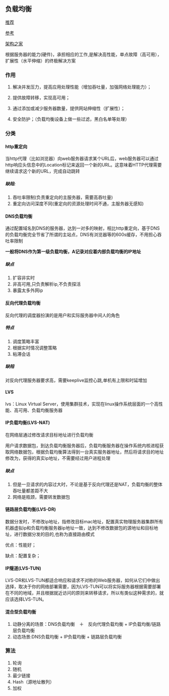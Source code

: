 ## 负载均衡

[推荐](https://www.cnblogs.com/itfly8/p/5043435.html)

[参考](http://lobert.iteye.com/blog/2159970)

[架构之家](https://mp.weixin.qq.com/s/4dzqbh2wfzbQzgFodP2_6Q)

根据服务器的能力(硬件)，承担相应的工作,是解决高性能，单点故障（高可用），扩展性（水平伸缩）的终极解决方案

### 作用

1. 解决并发压力，提高应用处理性能（增加吞吐量，加强网络处理能力）；

2. 提供故障转移，实现高可用；

3. 通过添加或减少服务器数量，提供网站伸缩性（扩展性）；

4. 安全防护；（负载均衡设备上做一些过滤，黑白名单等处理）

### 分类

#### http重定向

当http代理（比如浏览器）向web服务器请求某个URL后，web服务器可以通过http响应头信息中的Location标记来返回一个新的URL。这意味着HTTP代理需要继续请求这个新的URL，完成自动跳转

##### 缺陷:

1. 吞吐率限制(负责重定向的主服务器，需要高吞吐量)
2. 重定向访问深度不同(重定向的资源处理时间不通，主服务器无感知)

#### DNS负载均衡

通过配置域名到DNS的服务器，达到一对多的映射，相比http重定向，基于DNS的负载均衡完全节省了所谓的主站点，DNS有浏览器等的600s缓存，不用担心吞吐率限制

**一般将DNS作为第一级负载均衡，A记录对应着内部负载均衡的IP地址**


##### 缺点

1. 扩容非实时
2. 非高可用,只负责解析ip,不负责探活
3. 暴露太多外网ip

#### 反向代理负载均衡

反向代理的调度器扮演的是用户和实际服务器中间人的角色

##### 特点

1. 调度策略丰富
2. 根据实时情况调整策略
3. 粘滞会话

##### 缺陷

对反向代理服务器要求高，需要keeplive监控心跳,单机有上限和时延增加

#### LVS
lvs：Linux Virtual Server，使用集群技术，实现在linux操作系统层面的一个高性能、高可用、负载均衡服务器

#### IP负载均衡(LVS-NAT)

在网络层通过修改请求目标地址进行负载均衡

用户请求数据包，到达负载均衡服务器后，负载均衡服务器在操作系统内核进程获取网络数据包，根据负载均衡算法得到一台真实服务器地址，然后将请求目的地址修改为，获得的真实ip地址，不需要经过用户进程处理

##### 缺点

1. 但是一旦请求的内容过大时，不论是基于反向代理还是NAT，负载均衡的整体吞吐量都差距不大
2. 网络是瓶颈，需要转发数据包

#### 链路层负载均衡(LVS-DR)

数据分发时，不修改ip地址，指修改目标mac地址，配置真实物理服务器集群所有机器虚拟ip和负载均衡服务器ip地址一致，达到不修改数据包的源地址和目标地址，进行数据分发的目的,也称为直接路由模式

优点：性能好；

缺点：配置复杂；

#### IP隧道(LVS-TUN)

LVS-DR和LVS-TUN都适合响应和请求不对称的Web服务器，如何从它们中做出选择，取决于你的网络部署需要，因为LVS-TUN可以将实际服务器根据需要部署在不同的地域，并且根据就近访问的原则来转移请求，所以有类似这种需求的，就应该选择LVS-TUN。

#### 混合型负载均衡

1. 动静分离的场景：DNS负载均衡　＋　反向代理负载均衡 + IP负载均衡/链路层负载均衡
2. 动态场景:DNS负载均衡 + IP负载均衡 + 链路层负载均衡

### 算法
1. 轮询
2. 随机
3. 最少链接
4. Hash（源地址散列）
5. 加权